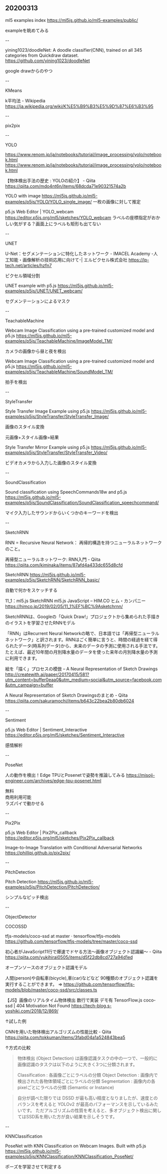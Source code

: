 ## 20200313

ml5 examples index https://ml5js.github.io/ml5-examples/public/

exampleを眺めてみる

--

yining1023/doodleNet: A doodle classifier(CNN), trained on all 345 categories from Quickdraw dataset. https://github.com/yining1023/doodleNet

google drawからのやつ

--

KMeans

k平均法 - Wikipedia https://ja.wikipedia.org/wiki/K%E5%B9%B3%E5%9D%87%E6%B3%95

--

pix2pix

--

YOLO

https://www.renom.jp/ja/notebooks/tutorial/image_processing/yolo/notebook.html https://www.renom.jp/ja/notebooks/tutorial/image_processing/yolo/notebook.html

【物体検出手法の歴史 : YOLOの紹介】 - Qiita https://qiita.com/mdo4nt6n/items/68dcda71e90321574a2b

YOLO with image https://ml5js.github.io/ml5-examples/p5js/YOLO/YOLO_single_image/
一枚の画像に対して推定

p5.js Web Editor | YOLO_webcam https://editor.p5js.org/ml5/sketches/YOLO_webcam
ラベルの座標指定がおかしい気がする？画面上にラベルも矩形も出てない

--

UNET

U-Net：セグメンテーションに特化したネットワーク - IMACEL Academy -人工知能・画像解析の技術応用に向けて-| エルピクセル株式会社 https://lp-tech.net/articles/hzfn7

ピクセル領域分割

UNET example with p5.js https://ml5js.github.io/ml5-examples/p5js/UNET/UNET_webcam/

セグメンテーションによるマスク

--

TeachableMachine

Webcam Image Classification using a pre-trained customized model and p5.js https://ml5js.github.io/ml5-examples/p5js/TeachableMachine/ImageModel_TM/

カメラの画像から昼と夜を検出

Webcam Image Classification using a pre-trained customized model and p5.js https://ml5js.github.io/ml5-examples/p5js/TeachableMachine/SoundModel_TM/

拍手を検出

--

StyleTransfer

Style Transfer Image Example using p5.js https://ml5js.github.io/ml5-examples/p5js/StyleTransfer/StyleTransfer_Image/

画像のスタイル変換

元画像+スタイル画像=結果

Style Transfer Mirror Example using p5.js https://ml5js.github.io/ml5-examples/p5js/StyleTransfer/StyleTransfer_Video/

ビデオカメラから入力した画像のスタイル変換

--

SoundClassification

Sound classification using SpeechCommands18w and p5.js https://ml5js.github.io/ml5-examples/p5js/SoundClassification/SoundClassification_speechcommand/

マイク入力したサウンドからいくつかのキーワードを検出

--

SketchRNN

RNN = Recursive Neural Network： 再帰的構造を持つニューラルネットワークのこと。

再帰型ニューラルネットワーク: RNN入門 - Qiita https://qiita.com/kiminaka/items/87afd4a433dc655d8cfd

SketchRNN https://ml5js.github.io/ml5-examples/p5js/SketchRNN/SketchRNN_basic/

自動で何かをスケッチする

11_1：ml5.js SketchRNN ml5.js JavaScript – HIM.CO ヒム・カンパニー https://himco.jp/2019/02/05/11_1%EF%BC%9Asketchrnn/

SketchRNNは、Googleの「Quick Draw!」プロジェクトから集められた手描きのイラストを学習させたRNNモデル

「RNN」はRecurrent Neural Networkの略で、日本語では「再帰型ニューラルネットワーク」と訳されます。RNNはごく簡単に言うと、時間の経過を経て得られたデータ(時系列データ)から、未来のデータの予測に使用される手法です。たとえば、最近10年間の月別降水量のデータを使った来年の月別降水量の予測に利用できます。

絵を「描く」プロセスの模倣 – A Neural Representation of Sketch Drawings http://createwith.ai/paper/20170415/581?utm_content=buffer0eaa0&utm_medium=social&utm_source=facebook.com&utm_campaign=buffer

A Neural Representation of Sketch Drawingsのまとめ - Qiita https://qiita.com/sakuramochi/items/b643c22bea2b80db6024

--

Sentiment

p5.js Web Editor | Sentiment_Interactive https://editor.p5js.org/ml5/sketches/Sentiment_Interactive

感情解析

--

PoseNet

人の動作を検出！Edge TPUとPosenetで姿勢を推論してみる https://misoji-engineer.com/archives/edge-tpu-posenet.html

無料  
商用利用可能  
ラズパイで動かせる

--

Pix2Pix

p5.js Web Editor | Pix2Pix_callback https://editor.p5js.org/ml5/sketches/Pix2Pix_callback

Image-to-Image Translation with Conditional Adversarial Networks https://phillipi.github.io/pix2pix/

--

PitchDetection

Pitch Detection https://ml5js.github.io/ml5-examples/p5js/PitchDetection/PitchDetection/

シンプルなピッチ検出

--

ObjectDetector

COCOSSD

tfjs-models/coco-ssd at master · tensorflow/tfjs-models https://github.com/tensorflow/tfjs-models/tree/master/coco-ssd

初心者がJavaScript11行で爆速でドヤる方法〜画像オブジェクト認識編〜 - Qiita https://qiita.com/yukihirai0505/items/d5f22db8cd727a94d1ed

オープンソースのオブジェクト認識モデル

人間(person)や自転車(bicycle),車(car)などなど
90種類のオブジェクト認識を実行することができます。
=> https://github.com/tensorflow/tfjs-models/blob/master/coco-ssd/src/classes.ts

【JS】画像のリアルタイム物体検出 数行で実装 デモ有 TensorFlow.js coco-ssd | 404 Motivation Not Found https://tech-blog.s-yoshiki.com/2018/12/869/

↑試した例

CNNを用いた物体検出アルゴリズムの性能比較 - Qiita https://qiita.com/tokkuman/items/3fabd04a1a524843bea5

↑方式の比較

> 物体検出 (Object Detection) は画像認識タスクの中の一つで、一般的に画像認識のタスクは以下のように大きく3つに分類されます。
> 
> Classification : 各画像ごとにラベルの分類
> Object Detection : 画像内で検出された各物体領域ごとにラベルの分類
> Segmentation : 画像内の各pixelごとにラベルの分類 (Semantic or Instance)

> 自分が調べた限りでは DSSD が最も高い精度となりましたが、速度とのバランスを考えると YOLOv2 が最高のパフォーマンスを示しているみたいです。
> ただアルゴリズムの性質を考えると、多オブジェクト検出に関してはSSD系を用いた方が良い結果を示しそうです。

--

KNNClassification

PoseNet with KNN Classification on Webcam Images. Built with p5.js https://ml5js.github.io/ml5-examples/p5js/KNNClassification/KNNClassification_PoseNet/

ポーズを学習させて判定する
